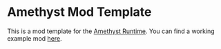 # Amethyst Mod Template

This is a mod template for the [Amethyst Runtime](https://github.com/FrederoxDev/Amethyst). You can find a working example mod [here](https://github.com/FrederoxDev/Item-Information).
